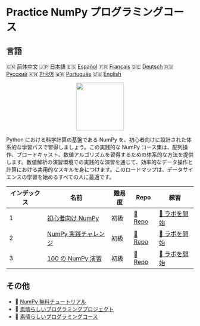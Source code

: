 # Practice NumPy プログラミングコース

## 言語

🇨🇳 [简体中文](README_zh.md) 🇯🇵 [日本語](README_ja.md) 🇪🇸 [Español](README_es.md) 🇫🇷 [Français](README_fr.md) 🇩🇪 [Deutsch](README_de.md) 🇷🇺 [Русский](README_ru.md) 🇰🇷 [한국어](README_ko.md) 🇧🇷 [Português](README_pt.md) 🇺🇸 [English](README.md) 

<div align="center">
<img width="128px" src="https://file.labex.io/path/gdqX0QgXsYjL.png">
</div>

Python における科学計算の基盤である NumPy を、初心者向けに設計された体系的な学習パスで習得しましょう。この実践的な NumPy コース集は、配列操作、ブロードキャスト、数値アルゴリズムを習得するための体系的な方法を提供します。数値解析の演習環境での実践的な演習を通じて、効率的なデータ操作と計算における実用的なスキルを身につけます。このロードマップは、データサイエンスの学習を始めるすべての人に最適です。

|   インデックス | 名前                                                                          | 難易度   | Repo                                                               | 練習                                                                   |
|----------------|-------------------------------------------------------------------------------|----------|--------------------------------------------------------------------|------------------------------------------------------------------------|
|              1 | [初心者向け NumPy](https://labex.io/ja/courses/numpy-for-beginners)           | 初級     | [🔗 Repo](https://github.com/labex-labs/numpy-for-beginners)       | [🚀 ラボを開始](https://labex.io/ja/courses/numpy-for-beginners)       |
|              2 | [NumPy 実践チャレンジ](https://labex.io/ja/courses/numpy-practice-challenges) | 初級     | [🔗 Repo](https://github.com/labex-labs/numpy-practice-challenges) | [🚀 ラボを開始](https://labex.io/ja/courses/numpy-practice-challenges) |
|              3 | [100 の NumPy 演習](https://labex.io/ja/courses/100-numpy-exercises)          | 初級     | [🔗 Repo](https://github.com/labex-labs/100-numpy-exercises)       | [🚀 ラボを開始](https://labex.io/ja/courses/100-numpy-exercises)       |

## その他

- 🔗 [NumPy 無料チュートリアル](https://github.com/labex-labs/numpy-free-tutorials)
- 🔗 [素晴らしいプログラミングプロジェクト](https://github.com/labex-labs/awesome-programming-projects)
- 🔗 [素晴らしいプログラミングコース](https://github.com/labex-labs/awesome-programming-courses)

